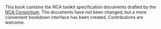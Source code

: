 This book contains the NCA toolkit specification documents drafted by the [NCA Consortium](https://github.com/NCAConsortium/Qualification-Requirements). The documents have not been changed, but a more convenient bookdown interface has been created. Contributions are welcome. 
